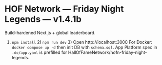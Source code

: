 
# HOF Network — Friday Night Legends — v1.4.1b
Build-hardened Next.js + global leaderboard.
1) `npm install`  2) `npm run dev`  3) Open http://localhost:3000
For Docker: `docker compose up -d` then init DB with `schema.sql`.
App Platform spec in `.do/app.yaml` is prefilled for HallOfFameNetwork/hofn-friday-night-legends.
